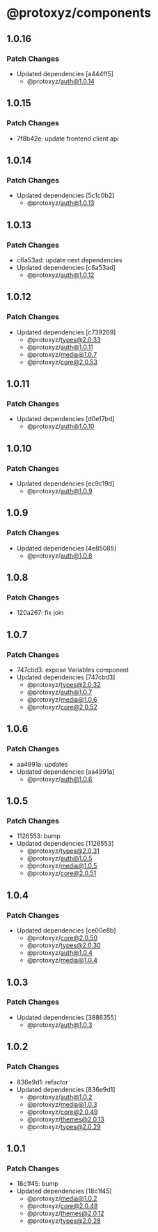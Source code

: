 # @protoxyz/components

## 1.0.16

### Patch Changes

- Updated dependencies [a444ff5]
  - @protoxyz/auth@1.0.14

## 1.0.15

### Patch Changes

- 7f8b42e: update frontend client api

## 1.0.14

### Patch Changes

- Updated dependencies [5c1c0b2]
  - @protoxyz/auth@1.0.13

## 1.0.13

### Patch Changes

- c6a53ad: update next dependencies
- Updated dependencies [c6a53ad]
  - @protoxyz/auth@1.0.12

## 1.0.12

### Patch Changes

- Updated dependencies [c739269]
  - @protoxyz/types@2.0.33
  - @protoxyz/auth@1.0.11
  - @protoxyz/media@1.0.7
  - @protoxyz/core@2.0.53

## 1.0.11

### Patch Changes

- Updated dependencies [d0e17bd]
  - @protoxyz/auth@1.0.10

## 1.0.10

### Patch Changes

- Updated dependencies [ec9c19d]
  - @protoxyz/auth@1.0.9

## 1.0.9

### Patch Changes

- Updated dependencies [4e85085]
  - @protoxyz/auth@1.0.8

## 1.0.8

### Patch Changes

- 120a267: fix join

## 1.0.7

### Patch Changes

- 747cbd3: expose Variables component
- Updated dependencies [747cbd3]
  - @protoxyz/types@2.0.32
  - @protoxyz/auth@1.0.7
  - @protoxyz/media@1.0.6
  - @protoxyz/core@2.0.52

## 1.0.6

### Patch Changes

- aa4991a: updates
- Updated dependencies [aa4991a]
  - @protoxyz/auth@1.0.6

## 1.0.5

### Patch Changes

- 1126553: bump
- Updated dependencies [1126553]
  - @protoxyz/types@2.0.31
  - @protoxyz/auth@1.0.5
  - @protoxyz/media@1.0.5
  - @protoxyz/core@2.0.51

## 1.0.4

### Patch Changes

- Updated dependencies [ce00e8b]
  - @protoxyz/core@2.0.50
  - @protoxyz/types@2.0.30
  - @protoxyz/auth@1.0.4
  - @protoxyz/media@1.0.4

## 1.0.3

### Patch Changes

- Updated dependencies [3886355]
  - @protoxyz/auth@1.0.3

## 1.0.2

### Patch Changes

- 836e9d1: refactor
- Updated dependencies [836e9d1]
  - @protoxyz/auth@1.0.2
  - @protoxyz/media@1.0.3
  - @protoxyz/core@2.0.49
  - @protoxyz/themes@2.0.13
  - @protoxyz/types@2.0.29

## 1.0.1

### Patch Changes

- 18c1f45: bump
- Updated dependencies [18c1f45]
  - @protoxyz/media@1.0.2
  - @protoxyz/core@2.0.48
  - @protoxyz/themes@2.0.12
  - @protoxyz/types@2.0.28
